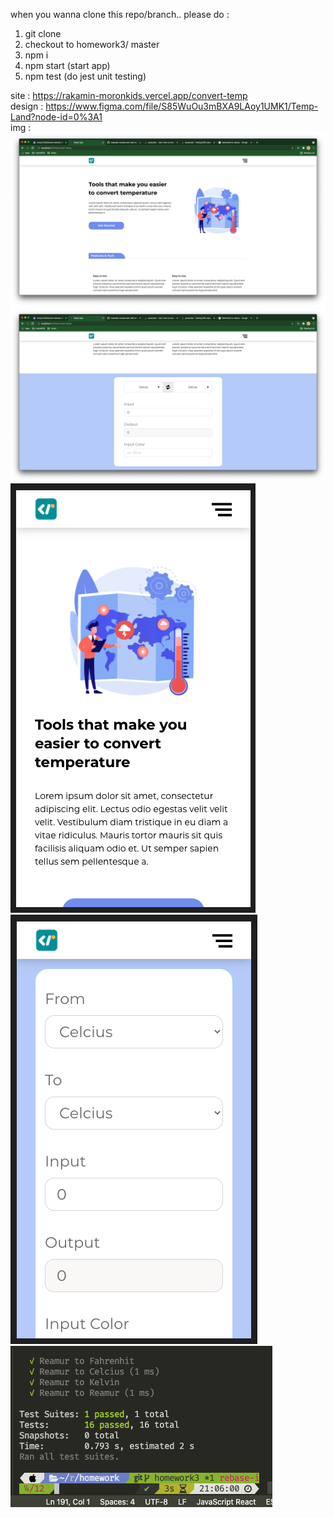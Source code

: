 when you wanna clone this repo/branch..
please do :
1. git clone
2. checkout to homework3/ master
3. npm i
4. npm start (start app)
5. npm test (do jest unit testing)

site : https://rakamin-moronkids.vercel.app/convert-temp
<br/>
design : https://www.figma.com/file/S85WuOu3mBXA9LAoy1UMK1/Temp-Land?node-id=0%3A1
<br/>
img :
![alt text](https://github.com/moronkids/Rakamin/blob/homework3/capture_screen/1.png)
![alt text](https://github.com/moronkids/Rakamin/blob/homework3/capture_screen/2.png)
![alt text](https://github.com/moronkids/Rakamin/blob/homework3/capture_screen/3.png)
![alt text](https://github.com/moronkids/Rakamin/blob/homework3/capture_screen/4.png)
![alt text](https://github.com/moronkids/Rakamin/blob/homework3/capture_screen/5.png)
